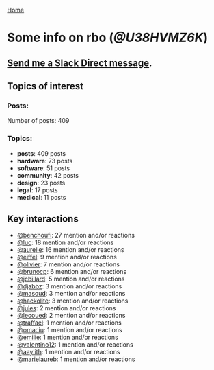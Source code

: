 [Home](https://kelu124.github.io/echommunity/)

# Some info on __rbo__ (_@U38HVMZ6K_)


## [Send me a Slack Direct message](https://echopen.slack.com/messages/@rbo/).

## Topics of interest

### Posts: 

Number of posts: 409

### Topics:

* __posts__: 409 posts
* __hardware__: 73 posts
* __software__: 51 posts
* __community__: 42 posts
* __design__: 23 posts
* __legal__: 17 posts
* __medical__: 11 posts

## Key interactions 

* [@benchoufi](./U0B47KC3S.md): 27 mention and/or reactions
* [@luc](./U0AAL4W13.md): 18 mention and/or reactions
* [@aurelie](./U37GZRZU6.md): 16 mention and/or reactions
* [@eiffel](./U3GHS132Q.md): 9 mention and/or reactions
* [@olivier](./U04DFTZ7D.md): 7 mention and/or reactions
* [@brunocp](./U33817K25.md): 6 mention and/or reactions
* [@jcbillard](./U3GQS8JTZ.md): 5 mention and/or reactions
* [@djabbz](./U2PFHNN3C.md): 3 mention and/or reactions
* [@masoud](./U3PLYAJPJ.md): 3 mention and/or reactions
* [@hackolite](./U20C8CKTL.md): 3 mention and/or reactions
* [@jules](./U3ML4L01Z.md): 2 mention and/or reactions
* [@lecoued](./U3QGT3Q74.md): 2 mention and/or reactions
* [@traffael](./U3RKUJHHS.md): 1 mention and/or reactions
* [@omaciu](./U3J40RUDT.md): 1 mention and/or reactions
* [@emilie](./U0FN1B8KD.md): 1 mention and/or reactions
* [@valentino12](./U3GV4N878.md): 1 mention and/or reactions
* [@aaylith](./U3ARRLDQ8.md): 1 mention and/or reactions
* [@marielaureb](./U3T7KBEMV.md): 1 mention and/or reactions
